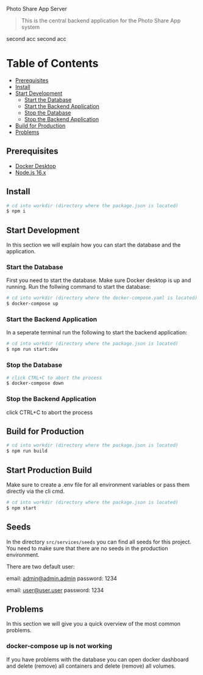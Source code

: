 Photo Share App Server

> This is the central backend application for the Photo Share App system

second acc
second acc

# Table of Contents

* [Prerequisites](#prerequisites)
* [Install](#install)
* [Start Development](#start-development)
  * [Start the Database](#start-the-database)
  * [Start the Backend Application](#start-the-backend-application)
  * [Stop the Database](#stop-the-database)
  * [Stop the Backend Application](#stop-the-backend-application)
* [Build for Production](#build-for-production)
* [Problems](#problems)

## Prerequisites

* [Docker Desktop][docker_desktop]
* [Node.js 16.x][nodejs]

## Install

```sh
# cd into workdir (directory where the package.json is located)
$ npm i
```

## Start Development

In this section we will explain how you can start the database and the application.

### Start the Database

First you need to start the database. Make sure Docker desktop is up and running. Run the follwing command to start the database:

```sh
# cd into workdir (directory where the docker-compose.yaml is located)
$ docker-compose up
```

### Start the Backend Application

In a seperate terminal run the following to start the backend application:

```sh
# cd into workdir (directory where the package.json is located)
$ npm run start:dev
```

### Stop the Database

```sh
# click CTRL+C to abort the process
$ docker-compose down
```

### Stop the Backend Application

click CTRL+C to abort the process

## Build for Production

```sh
# cd into workdir (directory where the package.json is located)
$ npm run build
```
## Start Production Build

Make sure to create a .env file for all environment variables or pass them directly via the cli cmd.

```sh
# cd into workdir (directory where the package.json is located)
$ npm start
```

[docker_desktop]: https://www.docker.com/products/docker-desktop/
[nodejs]: https://nodejs.org/en/

## Seeds

In the directory `src/services/seeds` you can find all seeds for this project.
You need to make sure that there are no seeds in the production environment.

There are two default user:

email: admin@admin.admin
password: 1234

email: user@user.user
password: 1234

## Problems

In this section we will give you a quick overview of the most common problems.

### docker-compose up is not working

If you have problems with the database you can open docker dashboard and delete (remove) all containers and delete (remove) all volumes.
